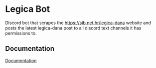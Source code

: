 # Legica Bot

Discord bot that scrapes the https://sib.net.hr/legica-dana website and posts the latest legica-dana post to all discord text channels it has permissions to.

## Documentation

[Documentation](https://legica.jurmanovic.com/swagger)
